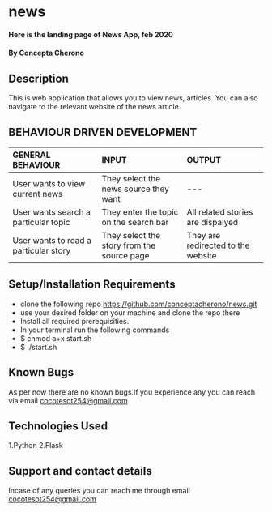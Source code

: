 # news
#### Here is the landing page of News App, feb 2020
#### By **Concepta Cherono**
## Description
This is web application that allows you to view news, articles. You can also navigate to the relevant website of the news article.
## BEHAVIOUR DRIVEN DEVELOPMENT
| GENERAL BEHAVIOUR | INPUT | OUTPUT|
|:------------------|:--------|:-----------|
|User wants to view current news| They select the news source they want |---|
|User wants search a particular topic| They enter the topic on the search bar|All related stories are dispalyed|
|User wants to read a particular story| They select the story from the source page|They are redirected to the website|
## Setup/Installation Requirements
* clone the following repo https://github.com/conceptacherono/news.git
* use your desired folder on your machine and clone
the repo there
* Install all required prerequisities.
* In your terminal run the following commands
* $ chmod a+x start.sh
* $ ./start.sh

## Known Bugs
 As per now there are no known bugs.If you experience any you can reach via email cocotesot254@gmail.com
## Technologies Used
1.Python 
2.Flask
## Support and contact details
Incase of any queries you can reach me through email cocotesot254@gmail.com